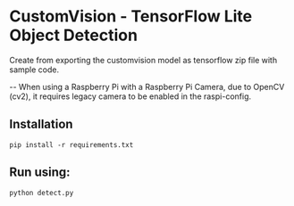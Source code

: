 # CustomVision - TensorFlow Lite Object Detection

Create from exporting the customvision model as tensorflow zip file with sample code.

-- When using a Raspberry Pi with a Raspberry Pi Camera, due to OpenCV (cv2), it requires legacy camera to be enabled in the raspi-config.

## Installation

```
pip install -r requirements.txt
```

## Run using:

```
python detect.py 
```
